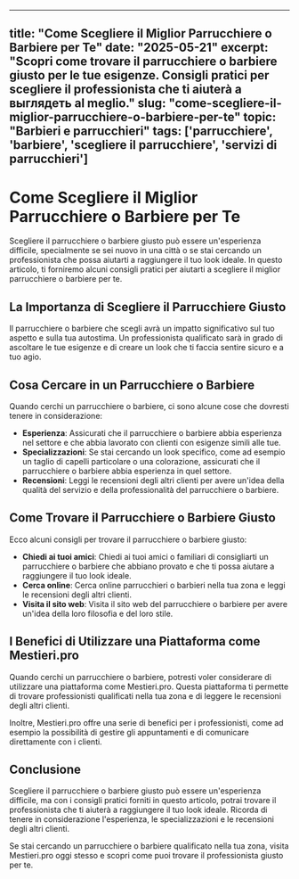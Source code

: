 
---
title: "Come Scegliere il Miglior Parrucchiere o Barbiere per Te"
date: "2025-05-21"
excerpt: "Scopri come trovare il parrucchiere o barbiere giusto per le tue esigenze. Consigli pratici per scegliere il professionista che ti aiuterà a выглядеть al meglio."
slug: "come-scegliere-il-miglior-parrucchiere-o-barbiere-per-te"
topic: "Barbieri e parrucchieri"
tags: ['parrucchiere', 'barbiere', 'scegliere il parrucchiere', 'servizi di parrucchieri']
---

# Come Scegliere il Miglior Parrucchiere o Barbiere per Te

Scegliere il parrucchiere o barbiere giusto può essere un'esperienza difficile, specialmente se sei nuovo in una città o se stai cercando un professionista che possa aiutarti a raggiungere il tuo look ideale. In questo articolo, ti forniremo alcuni consigli pratici per aiutarti a scegliere il miglior parrucchiere o barbiere per te.

## La Importanza di Scegliere il Parrucchiere Giusto

Il parrucchiere o barbiere che scegli avrà un impatto significativo sul tuo aspetto e sulla tua autostima. Un professionista qualificato sarà in grado di ascoltare le tue esigenze e di creare un look che ti faccia sentire sicuro e a tuo agio.

## Cosa Cercare in un Parrucchiere o Barbiere

Quando cerchi un parrucchiere o barbiere, ci sono alcune cose che dovresti tenere in considerazione:

* **Esperienza**: Assicurati che il parrucchiere o barbiere abbia esperienza nel settore e che abbia lavorato con clienti con esigenze simili alle tue.
* **Specializzazioni**: Se stai cercando un look specifico, come ad esempio un taglio di capelli particolare o una colorazione, assicurati che il parrucchiere o barbiere abbia esperienza in quel settore.
* **Recensioni**: Leggi le recensioni degli altri clienti per avere un'idea della qualità del servizio e della professionalità del parrucchiere o barbiere.

## Come Trovare il Parrucchiere o Barbiere Giusto

Ecco alcuni consigli per trovare il parrucchiere o barbiere giusto:

* **Chiedi ai tuoi amici**: Chiedi ai tuoi amici o familiari di consigliarti un parrucchiere o barbiere che abbiano provato e che ti possa aiutare a raggiungere il tuo look ideale.
* **Cerca online**: Cerca online parrucchieri o barbieri nella tua zona e leggi le recensioni degli altri clienti.
* **Visita il sito web**: Visita il sito web del parrucchiere o barbiere per avere un'idea della loro filosofia e del loro stile.

## I Benefici di Utilizzare una Piattaforma come Mestieri.pro

Quando cerchi un parrucchiere o barbiere, potresti voler considerare di utilizzare una piattaforma come Mestieri.pro. Questa piattaforma ti permette di trovare professionisti qualificati nella tua zona e di leggere le recensioni degli altri clienti.

Inoltre, Mestieri.pro offre una serie di benefici per i professionisti, come ad esempio la possibilità di gestire gli appuntamenti e di comunicare direttamente con i clienti.

## Conclusione

Scegliere il parrucchiere o barbiere giusto può essere un'esperienza difficile, ma con i consigli pratici forniti in questo articolo, potrai trovare il professionista che ti aiuterà a raggiungere il tuo look ideale. Ricorda di tenere in considerazione l'esperienza, le specializzazioni e le recensioni degli altri clienti.

Se stai cercando un parrucchiere o barbiere qualificato nella tua zona, visita Mestieri.pro oggi stesso e scopri come puoi trovare il professionista giusto per te.
